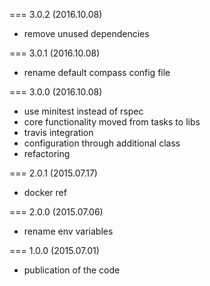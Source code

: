 === 3.0.2 (2016.10.08)

* remove unused dependencies

=== 3.0.1 (2016.10.08)

* rename default compass config file

=== 3.0.0 (2016.10.08)

* use minitest instead of rspec
* core functionality moved from tasks to libs
* travis integration
* configuration through additional class
* refactoring

=== 2.0.1 (2015.07.17)

* docker ref

=== 2.0.0 (2015.07.06)

* rename env variables

=== 1.0.0 (2015.07.01)

* publication of the code
